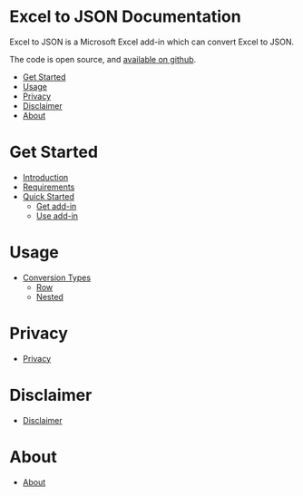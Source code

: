 # Excel to JSON Documentation

Excel to JSON is a Microsoft Excel add-in which can convert Excel to JSON.

The code is open source, and [available on github](https://github.com/he-yang/excel-to-json).

* [Get Started](getstarted.md)
* [Usage](usage.md)
* [Privacy](privacy.md)
* [Disclaimer](disclaimer.md)
* [About](about.md)

# Get Started
* [Introduction](getstarted.md#Introduction)
* [Requirements](getstarted.md#Requirements)
* [Quick Started](getstarted.md#Quickstarted)
	* [Get add-in](getstarted.md#Getadd-in)
	* [Use add-in](getstarted.md#Useadd-in)

# Usage
* [Conversion Types](usage.md#Conversiontypes)
	* [Row](usage.md#Row)
	* [Nested](usage.md#Nested)

# Privacy
* [Privacy](privacy.md)

# Disclaimer
* [Disclaimer](disclaimer.md)

# About
* [About](about.md)



